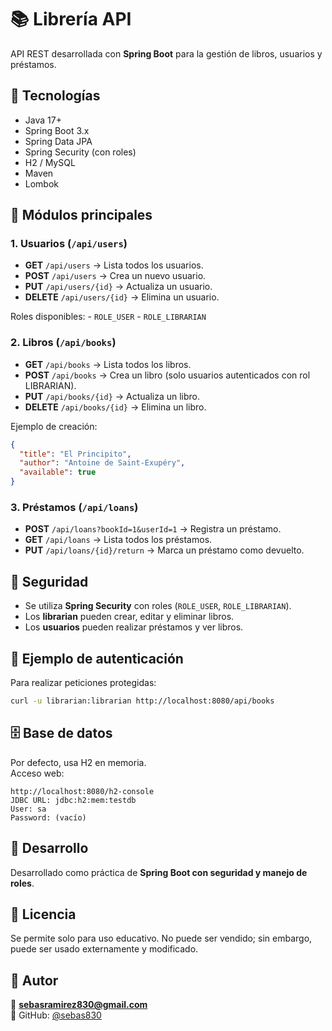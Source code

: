 # 📚 Librería API

API REST desarrollada con **Spring Boot** para la gestión de libros,
usuarios y préstamos.

## 🚀 Tecnologías

-   Java 17+
-   Spring Boot 3.x
-   Spring Data JPA
-   Spring Security (con roles)
-   H2 / MySQL
-   Maven
-   Lombok

## 🧩 Módulos principales

### 1. Usuarios (`/api/users`)

-   **GET** `/api/users` → Lista todos los usuarios.
-   **POST** `/api/users` → Crea un nuevo usuario.
-   **PUT** `/api/users/{id}` → Actualiza un usuario.
-   **DELETE** `/api/users/{id}` → Elimina un usuario.

Roles disponibles: - `ROLE_USER` - `ROLE_LIBRARIAN`

### 2. Libros (`/api/books`)

-   **GET** `/api/books` → Lista todos los libros.
-   **POST** `/api/books` → Crea un libro (solo usuarios autenticados
    con rol LIBRARIAN).
-   **PUT** `/api/books/{id}` → Actualiza un libro.
-   **DELETE** `/api/books/{id}` → Elimina un libro.

Ejemplo de creación:

``` json
{
  "title": "El Principito",
  "author": "Antoine de Saint-Exupéry",
  "available": true
}
```

### 3. Préstamos (`/api/loans`)

-   **POST** `/api/loans?bookId=1&userId=1` → Registra un préstamo.
-   **GET** `/api/loans` → Lista todos los préstamos.
-   **PUT** `/api/loans/{id}/return` → Marca un préstamo como devuelto.

## 🔐 Seguridad

-   Se utiliza **Spring Security** con roles (`ROLE_USER`,
    `ROLE_LIBRARIAN`).
-   Los **librarian** pueden crear, editar y eliminar libros.
-   Los **usuarios** pueden realizar préstamos y ver libros.

## 🧪 Ejemplo de autenticación

Para realizar peticiones protegidas:

``` bash
curl -u librarian:librarian http://localhost:8080/api/books
```

## 🗄️ Base de datos

Por defecto, usa H2 en memoria.\
Acceso web:

    http://localhost:8080/h2-console
    JDBC URL: jdbc:h2:mem:testdb
    User: sa
    Password: (vacío)

## 🧠 Desarrollo

Desarrollado como práctica de **Spring Boot con seguridad y manejo de
roles**.

## 📜 Licencia

Se permite solo para uso educativo. No puede ser vendido; sin embargo, puede ser usado externamente y modificado.


## 👥 Autor

📧 **sebasramirez830@gmail.com**  
🐙 GitHub: [@sebas830](https://github.com/sebas830)
